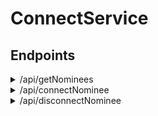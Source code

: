 # ConnectService

## Endpoints ##
<details>
   <summary>/api/getNominees</summary>
   <p>
   <ul>
      <li>Retrieves a list of connected nominees by qff number</li>
      
   <li>Input:
   {
      "qffNo": integer
   }</li>
      
   <li>Output:
   [
      {
           nomineeId: integer,
           nomineeName: String,
           points: integer,
           qffNo: integer,
           isConnected: boolean
       }
   ]</li>
   </ul>
  </p>
 </details>
 
 <details>
   <summary>/api/connectNominee</summary>
   <p>
      <ul>
         <li>Connects nominee to qff number</li>      
         <li>Input: 
         { 
            "qffNo": integer, 
            "nomineeId": integer 
         }</li>         
         <li>
            Output: Status code
         </li>
   </ul>
  </p>
 </details>
 
 <details>
   <summary>/api/disconnectNominee</summary>
   <p>
   Disconnects nominee from qff number
      
   Input:
   {
      "qffNo": integer,
      "nomineeId": integer
   }
      
   Output:
   Status code
  </p>
 </details>

